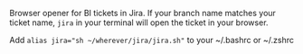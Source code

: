 Browser opener for BI tickets in Jira. If your branch name matches your ticket name, `jira` in your terminal will open the ticket in your browser.

Add `alias jira="sh ~/wherever/jira/jira.sh"` to your ~/.bashrc or ~/.zshrc